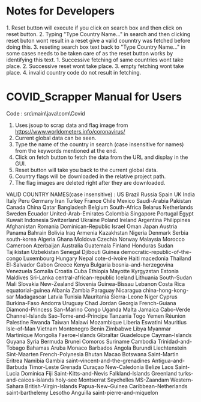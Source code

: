 # Notes for Developers
<edge cases> 	1. Reset button will execute if you click on search box and then click on reset button.
		2. Typing "Type Country Name..." in search and then clicking reset buton wont result in a reset give a valid counntry 		was fetched before doing this.
		3. reseting search box text back to "Type Country Name..." in some cases needs to be taken care of as the reset button 				works by identifying this text.
<edge cases resolved> 	1. Successive fetching of same countries wont take place.
			2. Successive reset wont take place.
			3. empty fetching wont take place.
			4. invalid country code do not result in fetching.
			 
# COVID_Scrapper Manual for Users
Code : src\main\java\com\Covid
1. Uses jsoup to scrap data and flag image from https://www.worldometers.info/coronavirus/
2. Current global data can be seen.
3. Type the name of the country in search (case insensitive for names) from the keywords mentioned at the end.
4. Click on fetch button to fetch the data from the URL and display in the GUI.
5. Reset button will take you back to the current global data.
6. Country flags will be downloaded in the relative project path.
7. The flag images are deleted right after they are downloaded.

VALID COUNTRY NAMES(case insensitive) :
US
Brazil
Russia
Spain
UK
India
Italy
Peru
Germany
Iran
Turkey
France
Chile
Mexico
Saudi-Arabia
Pakistan
Canada
China
Qatar
Bangladesh
Belgium
South-Africa
Belarus
Netherlands
Sweden
Ecuador
United-Arab-Emirates
Colombia
Singapore
Portugal
Egypt
Kuwait
Indonesia
Switzerland
Ukraine
Poland
Ireland
Argentina
Philippines
Afghanistan
Romania
Dominican-Republic
Israel
Oman
Japan
Austria
Panama
Bahrain
Bolivia
Iraq
Armenia
Kazakhstan
Nigeria
Denmark
Serbia
south-korea
Algeria
Ghana
Moldova
Czechia
Norway
Malaysia
Morocco
Cameroon
Azerbaijan
Australia
Guatemala
Finland
Honduras
Sudan
Tajikistan
Uzbekistan
Senegal
Djibouti
Guinea
democratic-republic-of-the-congo
Luxembourg
Hungary
Nepal
cote-d-ivoire
Haiti
macedonia
Thailand
El-Salvador
Gabon
Greece
Kenya
Bulgaria
bosnia-and-herzegovina
Venezuela
Somalia
Croatia
Cuba
Ethiopia
Mayotte
Kyrgyzstan
Estonia
Maldives
Sri-Lanka
central-african-republic
Iceland
Lithuania
South-Sudan
Mali
Slovakia
New-Zealand
Slovenia
Guinea-Bissau
Lebanon
Costa Rica
equatorial-guinea
Albania
Zambia
Paraguay
Nicaragua
china-hong-kong-sar
Madagascar
Latvia
Tunisia
Mauritania
Sierra-Leone
Niger
Cyprus
Burkina-Faso
Andorra
Uruguay
Chad
Jordan
Georgia
French-Guiana
Diamond-Princess
San-Marino
Congo
Uganda
Malta
Jamaica
Cabo-Verde
Channel-Islands
Sao-Tome-and-Principe
Tanzania
Togo
Yemen
Réunion
Palestine
Rwanda
Taiwan
Malawi
Mozambique
Liberia
Eswatini
Mauritius
Isle-of-Man
Vietnam
Montenegro
Benin
Zimbabwe
Libya
Myanmar
Martinique
Mongolia
Faeroe-Islands
Gibraltar
Guadeloupe
Cayman-Islands
Guyana
Syria
Bermuda
Brunei
Comoros
Suriname
Cambodia
Trinidad-and-Tobago
Bahamas
Aruba
Monaco
Barbados
Angola
Burundi
Liechtenstein
Sint-Maarten
French-Polynesia
Bhutan
Macao
Botswana
Saint-Martin
Eritrea
Namibia
Gambia
saint-vincent-and-the-grenadines
Antigua-and-Barbuda
Timor-Leste
Grenada
Curaçao
New-Caledonia
Belize
Laos
Saint-Lucia
Dominica
Fiji
Saint-Kitts-and-Nevis
Falkland-Islands
Greenland
turks-and-caicos-islands
holy-see
Montserrat
Seychelles
MS-Zaandam
Western-Sahara
British-Virgin-Islands
Papua-New-Guinea
Caribbean-Netherlands
saint-barthelemy
Lesotho
Anguilla
saint-pierre-and-miquelon
